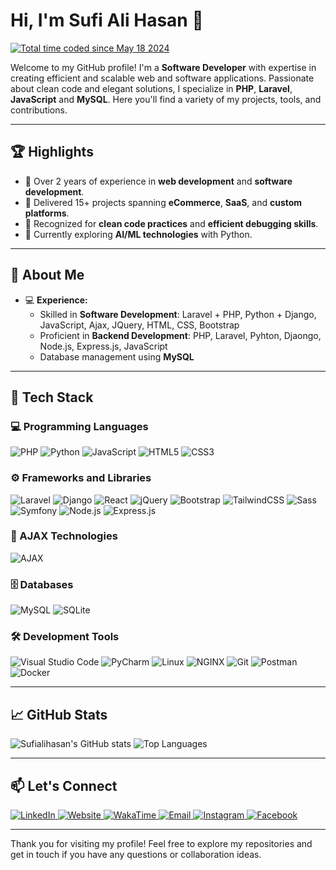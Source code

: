 # Hi, I'm Sufi Ali Hasan 👋
<a href="https://wakatime.com/@08844ba6-56d1-4549-a9db-86e8565149d8"><img src="https://wakatime.com/badge/user/08844ba6-56d1-4549-a9db-86e8565149d8.svg" alt="Total time coded since May 18 2024" /></a>


Welcome to my GitHub profile! I'm a **Software Developer** with expertise in creating efficient and scalable web and software applications. Passionate about clean code and elegant solutions, I specialize in **PHP**, **Laravel**, **JavaScript** and **MySQL**. Here you'll find a variety of my projects, tools, and contributions.

---
## 🏆 Highlights

- 🚀 Over 2 years of experience in **web development** and **software development**.
- 💼 Delivered 15+ projects spanning **eCommerce**, **SaaS**, and **custom platforms**.
- 🏅 Recognized for **clean code practices** and **efficient debugging skills**.
- 🌱 Currently exploring **AI/ML technologies** with Python.

---

## 🚀 About Me

- 💻 **Experience:**
  - Skilled in **Software Development**: Laravel + PHP, Python + Django, JavaScript, Ajax, JQuery, HTML, CSS, Bootstrap
  - Proficient in **Backend Development**: PHP, Laravel, Pyhton, Djaongo, Node.js, Express.js, JavaScript
  - Database management using **MySQL**

---

## 🔨 Tech Stack

### 💻 Programming Languages
<div align="left">
    <img src="https://img.shields.io/badge/-PHP-777BB4?style=for-the-badge&logo=php&logoColor=white" alt="PHP">
    <img src="https://img.shields.io/badge/-Python-3776AB?style=for-the-badge&logo=python&logoColor=white" alt="Python">
    <img src="https://img.shields.io/badge/-JavaScript-F7DF1E?style=for-the-badge&logo=javascript&logoColor=black" alt="JavaScript">
    <img src="https://img.shields.io/badge/-HTML5-E34F26?style=for-the-badge&logo=html5&logoColor=white" alt="HTML5">
    <img src="https://img.shields.io/badge/-CSS3-1572B6?style=for-the-badge&logo=css3&logoColor=white" alt="CSS3">
</div>


### ⚙️ Frameworks and Libraries
<div align="left">
    <img src="https://img.shields.io/badge/-Laravel-FF2D20?style=for-the-badge&logo=laravel&logoColor=white" alt="Laravel">
    <img src="https://img.shields.io/badge/-Django-092E20?style=for-the-badge&logo=django&logoColor=white" alt="Django">
    <img src="https://img.shields.io/badge/-React-61DAFB?style=for-the-badge&logo=react&logoColor=black" alt="React">
    <img src="https://img.shields.io/badge/-jQuery-0769AD?style=for-the-badge&logo=jquery&logoColor=white" alt="jQuery">
    <img src="https://img.shields.io/badge/-Bootstrap-7952B3?style=for-the-badge&logo=bootstrap&logoColor=white" alt="Bootstrap">
    <img src="https://img.shields.io/badge/-TailwindCSS-38B2AC?style=for-the-badge&logo=tailwindcss&logoColor=white" alt="TailwindCSS">
    <img src="https://img.shields.io/badge/-Sass-CC6699?style=for-the-badge&logo=sass&logoColor=white" alt="Sass">
    <img src="https://img.shields.io/badge/-Symfony-000000?style=for-the-badge&logo=symfony&logoColor=white" alt="Symfony">
    <img src="https://img.shields.io/badge/-Node.js-339933?style=for-the-badge&logo=nodedotjs&logoColor=white" alt="Node.js">
    <img src="https://img.shields.io/badge/-Express.js-000000?style=for-the-badge&logo=express&logoColor=white" alt="Express.js">
</div>


### 🔗 AJAX Technologies
![AJAX](https://img.shields.io/badge/-AJAX-FF9900?style=for-the-badge&logo=ajax&logoColor=white)

### 🗄️ Databases
![MySQL](https://img.shields.io/badge/-MySQL-4479A1?style=for-the-badge&logo=mysql&logoColor=white)
![SQLite](https://img.shields.io/badge/-SQLite-003B57?style=for-the-badge&logo=sqlite&logoColor=white)

### 🛠️ Development Tools
![Visual Studio Code](https://img.shields.io/badge/-VS%20Code-0078D4?style=for-the-badge&logo=visual-studio-code&logoColor=white)
![PyCharm](https://img.shields.io/badge/-PyCharm-000000?style=for-the-badge&logo=pycharm&logoColor=white)
![Linux](https://img.shields.io/badge/-Linux-FCC624?style=for-the-badge&logo=linux&logoColor=white)
![NGINX](https://img.shields.io/badge/-NGINX-009639?style=for-the-badge&logo=nginx&logoColor=white)
![Git](https://img.shields.io/badge/-Git-F05032?style=for-the-badge&logo=git&logoColor=white)
![Postman](https://img.shields.io/badge/-Postman-FF6C37?style=for-the-badge&logo=postman&logoColor=white)
![Docker](https://img.shields.io/badge/-Docker-2496ED?style=for-the-badge&logo=docker&logoColor=white)

---
## 📈 GitHub Stats
![Sufialihasan's GitHub stats](https://github-readme-stats.vercel.app/api?username=sufialihasan&show_icons=true&theme=radical)
![Top Languages](https://github-readme-stats.vercel.app/api/top-langs/?username=sufialihasan&layout=compact&theme=radical)

---

## 📫 Let's Connect

<div align="left">
    <a href="https://www.linkedin.com/in/sufialihasan">
        <img src="https://img.shields.io/badge/-LinkedIn-0A66C2?style=for-the-badge&logo=linkedin&logoColor=white" alt="LinkedIn">
    </a>
    <a href="https://sufialihasan.in">
        <img src="https://img.shields.io/badge/-Website-000000?style=for-the-badge&logo=vercel&logoColor=white" alt="Website">
    </a>
    <a href="https://wakatime.com/@sufialihasan">
        <img src="https://img.shields.io/badge/-WakaTime-56347C?style=for-the-badge&logo=wakatime&logoColor=white" alt="WakaTime">
    </a>
    <a href="mailto:sufialihausan@gmail.com">
        <img src="https://img.shields.io/badge/-Email-D14836?style=for-the-badge&logo=gmail&logoColor=white" alt="Email">
    </a>
    <a href="https://www.instagram.com/hasansiddiqui.786">
        <img src="https://img.shields.io/badge/-Instagram-E4405F?style=for-the-badge&logo=instagram&logoColor=white" alt="Instagram">
    </a>
    <a href="https://www.facebook.com/hasansiddiqui7860">
        <img src="https://img.shields.io/badge/-Facebook-1877F2?style=for-the-badge&logo=facebook&logoColor=white" alt="Facebook">
    </a>
</div>

 

---

Thank you for visiting my profile! Feel free to explore my repositories and get in touch if you have any questions or collaboration ideas.
